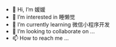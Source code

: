 - 👋 Hi, I’m 媛媛
- 👀 I’m interested in 睡懒觉
- 🌱 I’m currently learning 微信小程序开发
- 💞️ I’m looking to collaborate on ...
- 📫 How to reach me ...

<!---
yuayuabc/yuayuabc is a ✨ special ✨ repository because its `README.md` (this file) appears on your GitHub profile.
You can click the Preview link to take a look at your changes.
--->
